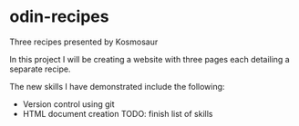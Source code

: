 # odin-recipes
Three recipes presented by Kosmosaur

In this project I will be creating a website with three pages each detailing a separate recipe. 

The new skills I have demonstrated include the following:
- Version control using git
- HTML document creation
TODO: finish list of skills 